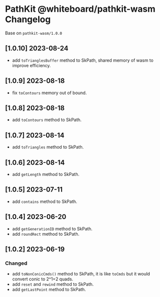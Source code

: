# PathKit @whiteboard/pathkit-wasm Changelog

Base on `pathkit-wasm/1.0.0`

## [1.0.10] 2023-08-24

 - add `toTrianglesBuffer` method to SkPath, shared memory of wasm to improve efficiency.

## [1.0.9] 2023-08-18

 - fix `toContours` memory out of bound.

## [1.0.8] 2023-08-18

 - add `toContours` method to SkPath.

## [1.0.7] 2023-08-14

 - add `toTriangles` method to SkPath.

## [1.0.6] 2023-08-14

 - add `getLength` method to SkPath.

## [1.0.5] 2023-07-11

 - add `contains` method to SkPath.

## [1.0.4] 2023-06-20

 - add `getGenerationID` method to SkPath.
 - add `roundRect` method to SkPath.

## [1.0.2] 2023-06-19

### Changed

 - add `toNonConicCmds()` method to SkPath, it is like `toCmds` but it would convert conic to 2^1=2 quads.
 - add `reset` and `rewind` method to SkPath.
 - add `getLastPoint` method to SkPath.
